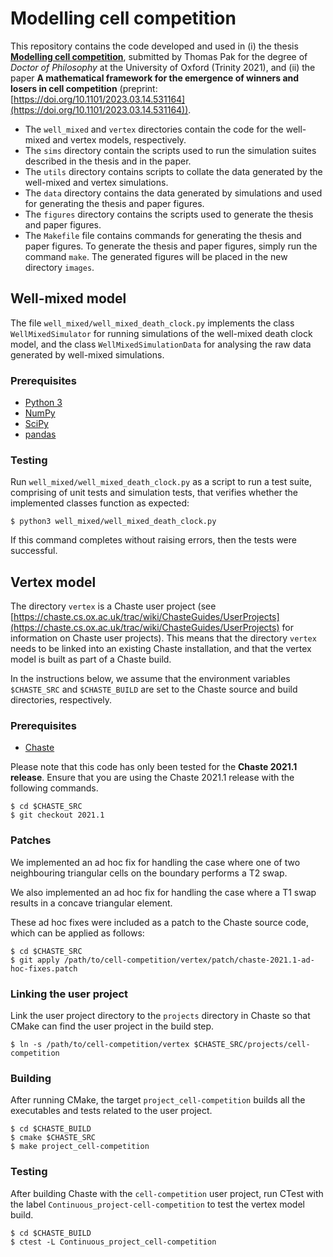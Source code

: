 # Modelling cell competition

This repository contains the code developed and used in (i) the thesis
[**Modelling cell
competition**](https://ora.ox.ac.uk/objects/uuid:d1ecfcd1-9dd0-41f0-98f9-262a95522cd0),
submitted by Thomas Pak for the degree of *Doctor of Philosophy* at the
University of Oxford (Trinity 2021), and (ii) the paper **A mathematical
framework for the emergence of winners and losers in cell competition**
(preprint:
[https://doi.org/10.1101/2023.03.14.531164](https://doi.org/10.1101/2023.03.14.531164)).

* The `well_mixed` and `vertex` directories contain the code for the well-mixed
  and vertex models, respectively.
* The `sims` directory contain the scripts used to run the simulation suites
  described in the thesis and in the paper.
* The `utils` directory contains scripts to collate the data generated by the
  well-mixed and vertex simulations.
* The `data` directory contains the data generated by simulations and used for
  generating the thesis and paper figures.
* The `figures` directory contains the scripts used to generate the thesis and
  paper figures.
* The `Makefile` file contains commands for generating the thesis and paper
  figures.  To generate the thesis and paper figures, simply run the command
  `make`.  The generated figures will be placed in the new directory `images`.

## Well-mixed model

The file `well_mixed/well_mixed_death_clock.py` implements the class
`WellMixedSimulator` for running simulations of the well-mixed death clock
model, and the class `WellMixedSimulationData` for analysing the raw data
generated by well-mixed simulations.

### Prerequisites

* [Python 3](https://www.python.org/)
* [NumPy](https://numpy.org/)
* [SciPy](https://scipy.org/)
* [pandas](https://pandas.pydata.org/)

### Testing

Run `well_mixed/well_mixed_death_clock.py` as a script to run a test suite,
comprising of unit tests and simulation tests, that verifies whether the
implemented classes function as expected:

```
$ python3 well_mixed/well_mixed_death_clock.py
```

If this command completes without raising errors, then the tests were
successful.

## Vertex model

The directory `vertex` is a Chaste user project (see
[https://chaste.cs.ox.ac.uk/trac/wiki/ChasteGuides/UserProjects](https://chaste.cs.ox.ac.uk/trac/wiki/ChasteGuides/UserProjects)
for information on Chaste user projects).  This means that the directory
`vertex` needs to be linked into an existing Chaste installation, and that the
vertex model is built as part of a Chaste build.

In the instructions below, we assume that the environment variables
`$CHASTE_SRC` and `$CHASTE_BUILD` are set to the Chaste source and build
directories, respectively.

### Prerequisites

* [Chaste](https://chaste.cs.ox.ac.uk/trac/wiki/GettingStarted)

Please note that this code has only been tested for the **Chaste 2021.1
release**.  Ensure that you are using the Chaste 2021.1 release with the
following commands.

```
$ cd $CHASTE_SRC
$ git checkout 2021.1
```

### Patches

We implemented an ad hoc fix for handling the case where one of two
neighbouring triangular cells on the boundary performs a T2 swap.

We also implemented an ad hoc fix for handling the case where a T1 swap results
in a concave triangular element.

These ad hoc fixes were included as a patch to the Chaste source code, which
can be applied as follows:

```
$ cd $CHASTE_SRC
$ git apply /path/to/cell-competition/vertex/patch/chaste-2021.1-ad-hoc-fixes.patch
```

### Linking the user project

Link the user project directory to the `projects` directory in Chaste so that
CMake can find the user project in the build step.

```
$ ln -s /path/to/cell-competition/vertex $CHASTE_SRC/projects/cell-competition
```

### Building

After running CMake, the target `project_cell-competition` builds all the
executables and tests related to the user project.

```
$ cd $CHASTE_BUILD
$ cmake $CHASTE_SRC
$ make project_cell-competition
```

### Testing

After building Chaste with the `cell-competition` user project, run CTest with
the label `Continuous_project-cell-competition` to test the vertex model build.

```
$ cd $CHASTE_BUILD
$ ctest -L Continuous_project_cell-competition
```
